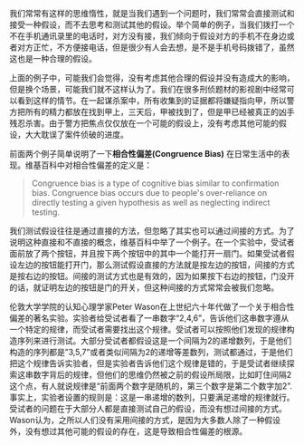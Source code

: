我们常常有这样的思维惰性，就是当我们遇到一个问题时，我们常常会直接测试和接受一种假设，而不去思考和测试其他的假设。举个简单的例子，当我们拨打一个不在手机通讯录里的电话时，对方没有接，我们倾向于假设对方的手机不在身边或者对方正忙，不方便接电话，但是很少有人会去想，是不是手机号码拨错了，虽然这也是一种合理的假设。

上面的例子中，可能我们会觉得，没有考虑其他合理的假设并没有造成大的影响，但是换个场景，可能我们就不这样认为了。我们在很多刑侦题材的影视剧中经常可以看到这样的情节。在一起谋杀案中，所有收集到的证据都将嫌疑指向甲，所以警方把所有的精力都放在找到甲上，三天后，甲被找到了，但是甲已经被真正的凶手残忍杀害。由于警方把焦点仅仅放在一个可能的假设上，没有考虑其他可能的假设，大大耽误了案件侦破的进度。

前面两个例子简单说明了一下**相合性偏差(Congruence Bias)** 在日常生活中的表现。维基百科中对相合性偏差的定义是：
> Congruence bias is a type of cognitive bias similar to confirmation bias. Congruence bias occurs due to people's over-reliance on directly testing a given hypothesis as well as neglecting indirect testing.

我们测试假设往往是通过直接的方法，但忽略了其实也可以通过间接的方式。为了说明这种直接和不直接的概念，维基百科中举了一个例子。在一个实验中，受试者面前放了两个按钮，并且按下两个按钮中的其中一个能打开一扇门。如果受试者假设左边的按钮能打开门，那么测试假设直接的方法就是按左边的按钮，间接的方式是按右边的按钮。间接的测试方式也是有效的，因为如果按下右边的按钮，门没开的话，就证明左边的按钮是门的开关，但这种间接的方式常常会被我们忽略。

伦敦大学学院的认知心理学家Peter Wason在上世纪六十年代做了一个关于相合性偏差的著名实验。实验者给受试者看了一串数字“2,4,6”，告诉他们这串数字遵从一个特定的规律，而受试者需要找出这个规律。受试者可以按照他们发现的规律构造序列来进行测试。大部分受试者都假设这是一个间隔为2的递增数列，于是他们构造的序列都是”3,5,7”或者类似间隔为2的递增等差数列，测试都通过，于是他们把这个规律告诉实验者，但是实验者告诉他们这个规律是错的，于是受试者继续探索这串数字背后的规律，但他们的思维仍然被之前的假设所局限，比如盯住间隔2这个点，有人就说规律是“前面两个数字是随机的，第三个数字是第二个数字加2”.事实上，实验者设置的规则是：这是一串递增的数列，只要满足递增的规律就行。受试者的问题在于大部分人都是直接测试自己的假设，而没有想过间接的方式。Wason认为，之所以人们没有采用间接的方式，是因为大多数人除了一种假设外，没有想过其他可能的假设的存在，这是导致相合性偏差的根源。
